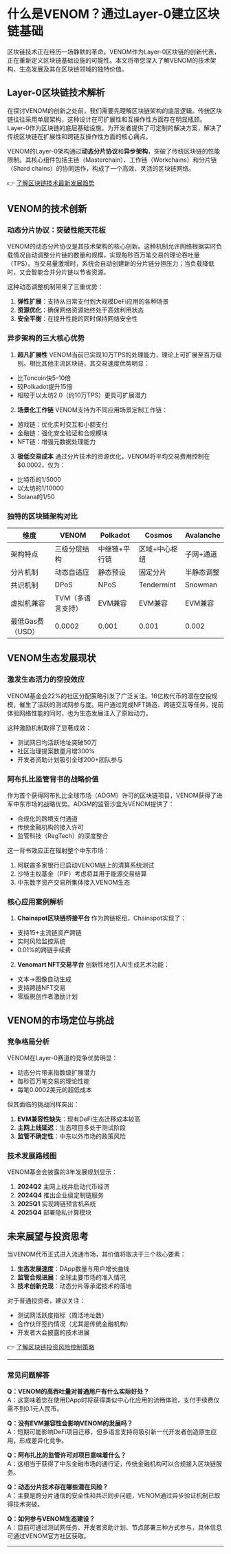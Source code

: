 # 什么是VENOM？通过Layer-0建立区块链基础

区块链技术正在经历一场静默的革命。VENOM作为Layer-0区块链的创新代表，正在重新定义区块链基础设施的可能性。本文将带您深入了解VENOM的技术架构、生态发展及其在区块链领域的独特价值。

## Layer-0区块链技术解析

在探讨VENOM的创新之处前，我们需要先理解区块链架构的底层逻辑。传统区块链往往采用单层架构，这种设计在可扩展性和互操作性方面存在明显瓶颈。Layer-0作为区块链的底层基础设施，为开发者提供了可定制的解决方案，解决了传统区块链在扩展性和跨链互操作性方面的核心痛点。

VENOM的Layer-0架构通过**动态分片协议**和**异步架构**，突破了传统区块链的性能限制。其核心组件包括主链（Masterchain）、工作链（Workchains）和分片链（Shard chains）的协同运作，构成了一个高效、灵活的区块链网络。

👉 [了解区块链技术最新发展趋势](https://bit.ly/okx_welcome)

## VENOM的技术创新

### 动态分片协议：突破性能天花板

VENOM的动态分片协议是其技术架构的核心创新。这种机制允许网络根据实时负载情况自动调整分片链的数量和规模，实现每秒百万笔交易的理论吞吐量（TPS）。当交易量激增时，系统会自动创建新的分片链分担压力；当负载降低时，又会智能合并分片链以节省资源。

这种动态调整机制带来了三重优势：
1. **弹性扩展**：支持从日常支付到大规模DeFi应用的各种场景
2. **资源优化**：确保网络资源始终处于高效利用状态
3. **安全平衡**：在提升性能的同时保持网络安全性

### 异步架构的三大核心优势

1. **超凡扩展性**
VENOM当前已实现10万TPS的处理能力，理论上可扩展至百万级别。相比其他主流区块链，其交易速度优势明显：
- 比Toncoin快5-10倍
- 较Polkadot提升15倍
- 相较于以太坊2.0（约10万TPS）更具可扩展潜力

2. **场景化工作链**
VENOM支持为不同应用场景定制工作链：
- 游戏链：优化实时交互和小额支付
- 金融链：强化安全验证和合规模块
- NFT链：增强元数据处理能力

3. **极低交易成本**
通过分片技术的资源优化，VENOM将平均交易费用控制在$0.0002，仅为：
- 比特币的1/5000
- 以太坊的1/10000
- Solana的1/50

### 独特的区块链架构对比

| 维度            | VENOM               | Polkadot           | Cosmos             | Avalanche          |
|-----------------|---------------------|--------------------|--------------------|--------------------|
| 架构特点        | 三级分层结构        | 中继链+平行链      | 区域+中心枢纽      | 子网+通道          |
| 分片机制        | 动态自适应          | 静态预设           | 固定分片           | 半静态调整         |
| 共识机制        | DPoS                | NPoS               | Tendermint         | Snowman            |
| 虚拟机兼容      | TVM（多语言支持）   | EVM兼容            | EVM兼容            | EVM兼容            |
| 最低Gas费（USD）| 0.0002              | 0.001              | 0.001              | 0.002              |

## VENOM生态发展现状

### 激发生态活力的空投效应

VENOM基金会22%的社区分配策略引发了广泛关注。16亿枚代币的潜在空投规模，催生了活跃的测试网参与度。用户通过完成NFT铸造、跨链交互等任务，提前体验网络性能的同时，也为生态发展注入了原始动力。

这种激励机制取得了显著成效：
- 测试网日均活跃地址突破50万
- 社区治理提案数量月增300%
- 开发者资助计划吸引全球200+团队参与

### 阿布扎比监管背书的战略价值

作为首个获得阿布扎比全球市场（ADGM）许可的区块链项目，VENOM获得了进军中东市场的战略优势。ADGM的监管沙盒为VENOM提供了：
- 合规化的跨境支付通道
- 传统金融机构的接入许可
- 监管科技（RegTech）的深度整合

这一背书效应正在辐射整个中东市场：
1. 阿联酋多家银行已启动VENOM链上的清算系统测试
2. 沙特主权基金（PIF）考虑将其用于能源交易结算
3. 中东数字资产交易所集体接入VENOM生态

### 核心应用案例解析

1. **Chainspot区块链桥接平台**
作为跨链枢纽，Chainspot实现了：
- 支持15+主流链资产跨链
- 实时风险监控系统
- 0.01%的跨链手续费

2. **Venomart NFT交易平台**
创新性地引入AI生成艺术功能：
- 文本→图像自动生成
- 支持跨链NFT交易
- 零版税创作者激励计划

## VENOM的市场定位与挑战

### 竞争格局分析

VENOM在Layer-0赛道的竞争优势明显：
- 动态分片带来指数级扩展潜力
- 每秒百万笔交易的理论性能
- 每笔0.0002美元的超低成本

但其面临的挑战同样突出：
1. **EVM兼容性缺失**：现有DeFi生态迁移成本较高
2. **主网上线延迟**：生态项目多处于测试阶段
3. **监管不确定性**：中东以外市场的政策风险

### 技术发展路线图

VENOM基金会披露的3年发展规划显示：
1. **2024Q2** 主网上线并启动代币经济
2. **2024Q4** 推出企业级定制链服务
3. **2025Q1** 实现跨链预言机系统
4. **2025Q4** 部署隐私计算模块

## 未来展望与投资思考

当VENOM代币正式进入流通市场，其价值将取决于三个核心要素：
1. **生态发展速度**：DApp数量与用户增长曲线
2. **监管合规进展**：全球主要市场的准入情况
3. **技术创新兑现**：动态分片等承诺技术的落地

对于普通投资者，建议关注：
- 测试网活跃度指标（周活地址数）
- 合作伙伴签约情况（尤其是传统金融机构）
- 开发者大会披露的技术进展

👉 [了解区块链投资风险控制策略](https://bit.ly/okx_welcome)

---

### 常见问题解答

**Q：VENOM的高吞吐量对普通用户有什么实际好处？**  
A：这意味着您在使用DApp时将获得类似中心化应用的流畅体验，支付手续费仅需不到0.1元人民币。

**Q：没有EVM兼容性会影响VENOM的发展吗？**  
A：短期可能影响DeFi项目迁移，但多语言支持将吸引新一代开发者创造原生应用，形成差异化竞争。

**Q：阿布扎比的监管许可对项目意味着什么？**  
A：这相当于获得了中东金融市场的通行证，传统金融机构可以合规接入区块链服务。

**Q：动态分片技术存在哪些潜在风险？**  
A：主要是跨分片通信的安全性和共识同步问题，VENOM通过异步验证机制已取得技术突破。

**Q：如何参与VENOM生态建设？**  
A：目前可通过测试网任务、开发者资助计划、节点部署三种方式参与，具体信息可通过VENOM官方社区获取。

---
